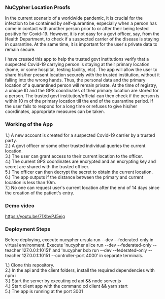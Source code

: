 ### NuCypher Location Proofs 

In the current scenario of a worldwide pandemic, it is crucial for the infection to be contained by self-quarantine, especially when a person has come in contact with another person prior to or after their being tested positive for Covid-19. However, it is not easy for a govt officer, say, from the Health Department, to check if a suspected carrier of the disease is staying in quarantine. At the same time, it is important for the user's private data to remain secure. 

I have created this app to help the trusted govt institutions verify that a suspected Covid-19 carrying person is staying at their primary location (home, or some hospital, testing facility, etc). The app will allow the user to share his/her present location securely with the trusted institution, without it falling into the wrong hands. Thus, the personal data and the primary location of a quarantined person will remain private.
At the time of registry, a unique ID and the GPS coordinates of their primary location are stored for a person. The trusted govt institution/official can then check if the person is within 10 m of the primary location till the end of the quarantine period. If the user fails to respond for a long time or refuses to give his/her coordinates, appropriate measures can be taken.

### Working of the App

1.) A new account is created for a suspected Covid-19 carrier by a trusted party.  
2.) A govt officer or some other trusted individual queries the current location.  
3.) The user can grant access to their current location to the officer.  
4.) The current GPS coordinates are encrypted and an encrypting key and secret are shared with the trusted officer.  
5.) The officer can then decrypt the secret to obtain the current location.  
6.) The app outputs if the distance between the primary and current location is less than 10m.  
7.) No one can request user's current location after the end of 14 days since the creation of the patient's entry.  

### Demo video

https://youtu.be/71XbvPJ5eig

### Deployment Steps
Before deploying, execute nucypher ursula run --dev --federated-only in virtual environment. Execute 'nucypher alice run --dev --federated-only --teacher 127.0.0.1:10151' and 'nucypher bob run --dev --federated-only --teacher 127.0.0.1:10151 --controller-port 4000' in separate terminals.

1.) Clone this repository.  
2.) In the api and the client folders, install the required dependencies with npm i  
3.) Start the server by executing cd api && node server.js  
4.) Start client app with the command cd client && yarn start  
5.) The app is running at the port 3001  


